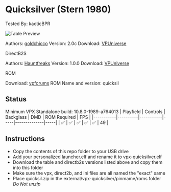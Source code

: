 # Quicksilver (Stern 1980)
Tested By: kaoticBPR

![Table Preview](https://vpuniverse.com/screenshots/monthly_2021_12/1168111684_Quicksilver(Stern1980).jpg.9805d6c0366021edfdb7d8263765699d.jpg)

Authors: [goldchicco](https://vpuniverse.com/profile/23579-goldchicco/)
Version: 2.0c
Download: [VPUniverse](https://vpuniverse.com/files/file/7549-quicksilver-stern-1980/)

DirectB2S

Authors: [Hauntfreaks](https://vpuniverse.com/profile/5216-hauntfreaks/)
Version: 1.0.0
Download: [VPUniverse](https://vpuniverse.com/files/file/12446-quicksilver-stern-1980-b2s-with-full-dmd/)

ROM

Download: [vpforums](https://www.vpforums.org/index.php?app=downloads&showfile=743)
ROM Name and version: quicksil 

## Status 

Minimum VPX Standalone build: 10.8.0-1989-a764013
| Playfield | Controls | Backglass | DMD | ROM Required | FPS | 
|-----------|----------|-----------|-----|--------------|-----|
| :white_check_mark: | :white_check_mark: | :white_check_mark: | :white_check_mark: | :white_check_mark: | 49 |

## Instructions

- Copy the contents of this repo folder to your USB drive
- Add your personalized launcher.elf and rename it to vpx-quicksilver.elf
- Download the table and directb2s versions listed above and copy them into this folder
- Make sure the vpx, direct2b, and ini files are all named the "exact" same
- Place quicksil.zip in the external/vpx-quicksilver/pinmame/roms folder *Do Not unzip*


